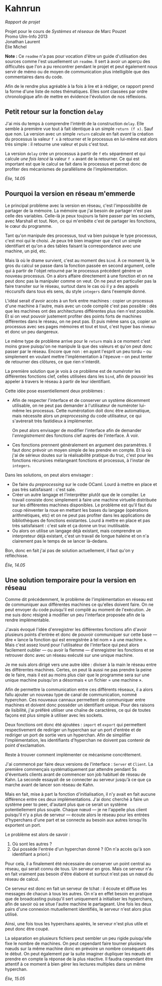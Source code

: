 
Kahnrun
=======

*Rapport de projet*

Projet pour le cours de *Systèmes et réseaux* de Marc Pouzet  
Promo Ulm-Info 2013  
Jonathan Laurent  
Élie Michel


**Note :** Ce `readme` n'a pas pour vocation d'être un guide d'utilisation des sources comme l'est usuellement un `readme`. Il sert à avoir un aperçu des difficultés que l'on a pu rencontrer pendant le projet et peut également nous servir de mémo ou de moyen de communication plus intelligible que des commentaires dans du code.

Afin de le rendre plus agréable à la fois à lire et à rédiger, ce rapport prend la forme d'une liste de notes thématiques. Elles sont classées par ordre chronologique afin de mettre en évidence l'évolution de nos réflexions.



Petit retour sur la fonction `delay`
------------------------------------

J'ai mis du temps à comprendre l'intérêt de la construction `delay`. Elle semble à première vue tout à fait identique à un simple `return (f x)`. Sauf que non. La version avec un simple `return` calcule en fait *avant* la création du processus la valeur `f x` à retourner et le processus en lui-même est alors très simple : il retourne une valeur et puis c'est tout.

La version `delay` crée un processus à partir de `f` et`x` séparément et qui calcule *une fois lancé* la valeur `f x` avant de la retourner. Ce qui est important est que le calcul se fait dans le processus et permet donc de profiter des mécanismes de parallèlisme de l'implémentation.

*Élie, 14.05*





Pourquoi la version en réseau m'emmerde
---------------------------------------


Le principal problème avec la version en réseau, c'est l'impossibilité de partager de la mémoire. La mémoire que j'ai besoin de partager n'est pas celle des variables. Celle-là je peux toujours la faire passer par les sockets, avec Marshall et tout. Non, ce qui m'embête c'est de partager les fonctions, le cœur du programme.

Tant qu'on manipule des processus, tout va bien puisque le type processus, c'est moi qui le choisi. Je peux trè bien imaginer que c'est un simple identifiant et qu'on a des tables faisant la correspondance avec une machine, un pid, etc.

Mais là où le drame survient, c'est au moment des `bind`. À ce moment là, le gros du calcul se passe dans la fonction passée en second argument, celle qui à partir de l'objet retourné par le processus précédent génère un nouveau processus. On a alors affaire directement à une fonction et on ne peut donc pas la manipuler comme on veut. On ne peut en particulier pas la faire transiter sur le réseau, surtout dans le cas où il y a des appels réccursifs dans tous els sens, du style `integers` dans l'exemple donné.

L'idéal serait d'avoir accès à un fork entre machines : copier un processus d'une machine à l'autre, mais avec un code compilé c'est pas possible : dès que les machines ont des architectures différentes plus rien n'est possible. Et si on veut pouvoir justement profiter des points forts de machines différentes dans le réseau, on ne peut pas. Et puis même sans ça, copier un processus avec ses pages mémoires et tout et tout, c'est hyper bas niveau et donc un peu dangereux.

Le même type de problème arrive pour le `return` mais à ce moment c'est moins grave puisqu'on ne manipule là que des valeurs et qu'on peut donc passer par le réseau. Encore que non : en ayant l'esprit un peu tordu – ou simplement en voulant mettre l'implémentation à l'épeuve – on peut tenter de retourner des clôtures, ce que rien n'interdit.

La première solution que je vois à ce problème est de *numéroter* les différentes fonctions clef, celles utilisées dans les `bind`, afin de pouvoir les appeler à travers le réseau à partir de leur identifiant.

Cette idée pose essentiellement deux problèmes :

  - Afin de respecter l'interface et de conserver un système décemment utilisable, on ne peut pas demander à l'utilisateur de numéroter lui-même les processus. Cette numérotation doit donc être automatique, mais nécessite alors un *preprocessing* du code utilisateur, ce qui s'avèrerait très fastidieux à implémenter.

    On peut alors envisager de modifier l'interface afin de demander l'*enregistrement* des fonctions clef auprès de l'interface. À voir.

  - Ces fonctions prennent généralement en argument des paramètres. Il faut donc prévoir un moyen simple de les prendre en compte. Et là où j'ai de sérieux doutes sur la réalisabilité pratique du truc, c'est pour les fonctions récursives mélangeant fonctions et processus, à l'instar de `integers`.

Dans les solutions, on peut alors envisager :

  - De faire du *preprocessing* sur le code OCaml. Lourd à mettre en place et pas très satisfaisant : c'est sale.
  - Créer un autre langage et l'interprêter plutôt que de le compiler. Le travail consiste donc simplement à faire une machine virtuelle distribuée sur les différentes machines disponibles. Le problème est qu'il faut du coup réinventer la roue en mettant les bases du langage (opérations arithmétiques, etc) et on ne peut pas profiter dans les applications de bibliothèques de fonctions existantes. Lourd à mettre en place et pas très satisfaisant : c'est sale et ça donne un truc inutilisable.
  - Ou alors on utilise un langage déjà existant, mais comprendre un interpreteur déjà existant, c'est un travail de longue haleine et on n'a clairement pas le temps de se lancer là-dedans.

Bon, donc en fait j'ai pas de solution actuellement, il faut qu'on y réfléchisse.

*Élie, 14.05*






Une solution temporaire pour la version en réseau
-------------------------------------------------

Comme dit précédemment, le problème de l'implémentation en réseau est de communiquer aux différentes machines ce qu'elles doivent faire. On ne peut envoyer du code puisqu'il est compilé au moment de l'exécution. Je me suis donc résigné à modifier un peu l'interface proposée afin de la rendre implémentable.

J'avais évoqué l'idée d'enregistrer les différentes fonctions afin d'avoir plusieurs points d'entrée et donc de pouvoir communiquer sur cette base — dire « lance la fonction qui est enregistrée à tel nom » à une machine ». Mais c'est assez lourd pour l'utilisateur de l'interface qui peut alors facilement oublier — ou avoir la flemme — d'enregistrer les fonctions et se retrouver donc avec un réseau exécuté sur une unique machine.

Je me suis alors dirigé vers une autre idée : diviser à la main le réseau entre les différentes machines. Certes, on peut là aussi ne pas prendre la peine de le faire, mais il est au moins plus clair que le programme sera sur une unique machine puisqu'on a désormais « un fichier = une machine ».

Afin de permettre la communication entre ces différents réseaux, il a alors fallu ajouter un nouveau type de canal de communication, nommé *hyperchan*. Ces nouveaux cannaux permettent de communiquer entre machines et doivent donc posséder un identifiant unique. Pour des raisons de lisibilité, j'ai préféré utiliser une chaîne de caractères, ce qui de toutes façons est plus simple à utiliser avec les sockets.

Deux fonctions ont donc été ajoutées : `import` et `export` qui permettent respectivement de rediriger un hyperchan sur un port d'entrée et de rediriger un port de sortie vers un hyperchan. Afin de simplifier l'implémentation, les identifiants d'hyperchan ne doivent pas contenir de point d'exclamation.

Reste à trouver comment implémenter ce mécanisme concrêtement.

J'ai commencé par faire deux versions de l'interface : `Server` et `Client`. La première commençais systématiquement par attendre pendant 5s d'éventuels clients avant de commencer son job habituel de réseau de Kahn. La seconde essayait de se connecter au serveur jusqu'à ce que ça marche avant de lancer son réseau de Kahn.

Mais en fait, mise à part la fonction d'initialisation, il n'y avait en fait aucune différence entre ces deux implémentations. J'ai donc cherché à faire un système peer to peer, d'autant plus que ce serait un système potentiellement plus souple. Chaque nœud — je ne l'appelle plus client puisqu'il n'y a plus de serveur — écoute alors le réseau pour les entrées d'hyperchans d'une part et se connecte au besoin aux autres lorsqu'ils exportent un port.

Le problème est alors de savoir :

 1. Où sont les autres ?
 2. Qui possède l'entrée d'un hyperchan donné ? (On n'a accès qu'à son identifiant a priori.)

Pour cela, il a finalement été nécessaire de conserver un point central au réseau, qui serait connu de tous. Un serveur en gros. Mais ce serveur n'a en fait vraiment pas besoin d'être élaboré et surtout n'est pas un nœud du réseau de calcul.

Ce serveur est donc en fait un serveur de tchat : il écoute et diffuse les messages de chacun à tous les autres. On n'a en effet besoin en pratique que de broadcasting puisqu'il sert uniquement à initialiser les hyperchans, afin de savoir où se situe l'autre machine le partageant. Une fois les deux pairs d'une connexion mutuellement identifiés, le serveur n'est alors plus utilisé.

Ainsi, une fois tous les hyperchans apairés, le serveur n'est plus utile et peut donc être coupé.

La séparation en plusieurs fichiers peut sembler un peu rigide puisqu'elle fixe le nombre de machines. On peut cependant faire tourner plusieurs nœuds sur la même machine donc en prévoire un nombre conséquent dès le début. On peut également par la suite imaginer dupliquer les nœuds et prendre en compte la réponse de la plus réactive. Il faudra cependant être attentif à ce moment à bien gérer les lectures multiples dans un même hyperchan.

*Élie, 15.05*





